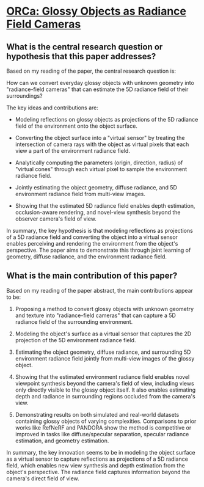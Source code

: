 # [ORCa: Glossy Objects as Radiance Field Cameras](https://arxiv.org/abs/2212.04531)

## What is the central research question or hypothesis that this paper addresses?

 Based on my reading of the paper, the central research question is: 

How can we convert everyday glossy objects with unknown geometry into "radiance-field cameras" that can estimate the 5D radiance field of their surroundings?

The key ideas and contributions are:

- Modeling reflections on glossy objects as projections of the 5D radiance field of the environment onto the object surface. 

- Converting the object surface into a "virtual sensor" by treating the intersection of camera rays with the object as virtual pixels that each view a part of the environment radiance field.

- Analytically computing the parameters (origin, direction, radius) of "virtual cones" through each virtual pixel to sample the environment radiance field.

- Jointly estimating the object geometry, diffuse radiance, and 5D environment radiance field from multi-view images. 

- Showing that the estimated 5D radiance field enables depth estimation, occlusion-aware rendering, and novel-view synthesis beyond the observer camera's field of view.

In summary, the key hypothesis is that modeling reflections as projections of a 5D radiance field and converting the object into a virtual sensor enables perceiving and rendering the environment from the object's perspective. The paper aims to demonstrate this through joint learning of geometry, diffuse radiance, and the environment radiance field.


## What is the main contribution of this paper?

 Based on my reading of the paper abstract, the main contributions appear to be:

1. Proposing a method to convert glossy objects with unknown geometry and texture into "radiance-field cameras" that can capture a 5D radiance field of the surrounding environment. 

2. Modeling the object's surface as a virtual sensor that captures the 2D projection of the 5D environment radiance field.

3. Estimating the object geometry, diffuse radiance, and surrounding 5D environment radiance field jointly from multi-view images of the glossy object. 

4. Showing that the estimated environment radiance field enables novel viewpoint synthesis beyond the camera's field of view, including views only directly visible to the glossy object itself. It also enables estimating depth and radiance in surrounding regions occluded from the camera's view.

5. Demonstrating results on both simulated and real-world datasets containing glossy objects of varying complexities. Comparisons to prior works like RefNeRF and PANDORA show the method is competitive or improved in tasks like diffuse/specular separation, specular radiance estimation, and geometry estimation.

In summary, the key innovation seems to be in modeling the object surface as a virtual sensor to capture reflections as projections of a 5D radiance field, which enables new view synthesis and depth estimation from the object's perspective. The radiance field captures information beyond the camera's direct field of view.
